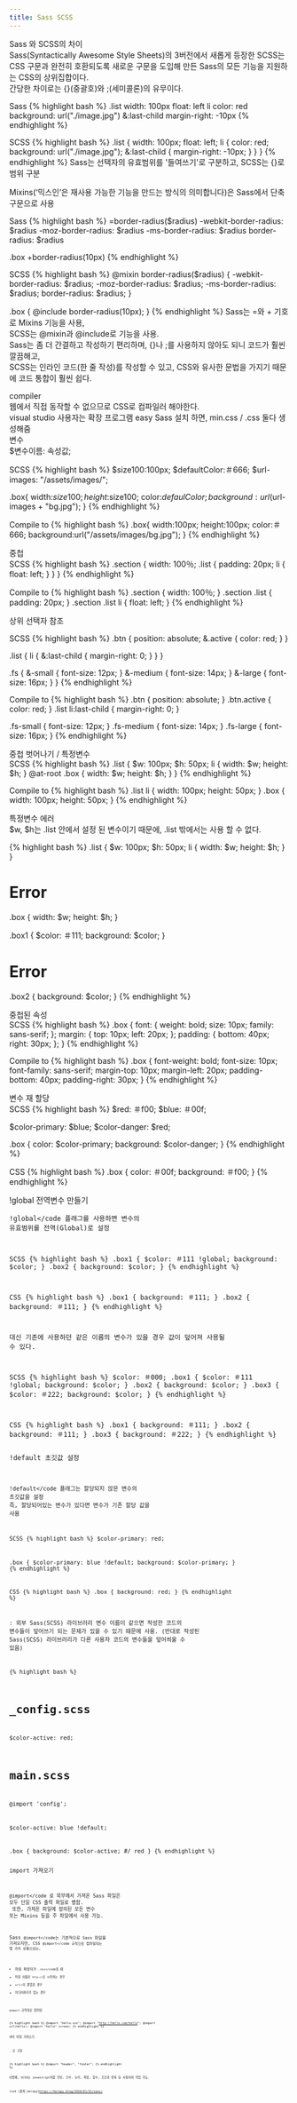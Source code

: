 ```yaml
---
title: Sass SCSS
---
```


<div class="post-stitle">Sass 와 SCSS의 차이</div>
Sass(Syntactically Awesome Style Sheets)의 3버전에서 새롭게 등장한 SCSS는 CSS 구문과 완전히 호환되도록 새로운 구문을 도입해 만든 Sass의 모든 기능을 지원하는 CSS의 상위집합이다.<br>간당한 차이로는 {}(중괄호)와 ;(세미콜론)의 유무이다.

Sass
{% highlight bash %}
.list
  width: 100px
  float: left
  li
    color: red
    background: url("./image.jpg")
    &:last-child
      margin-right: -10px
{% endhighlight %}

SCSS
{% highlight bash %}
.list {
  width: 100px;
  float: left;
  li {
    color: red;
    background: url("./image.jpg");
    &:last-child {
      margin-right: -10px;
    }
  }
}
{% endhighlight %}
Sass는 선택자의 유효범위를 '들여쓰기'로 구분하고, SCSS는 {}로 범위 구분

Mixins(‘믹스인’은 재사용 가능한 기능을 만드는 방식의 의미합니다)은 Sass에서 단축 구문으로 사용

Sass
{% highlight bash %}
=border-radius($radius)
  -webkit-border-radius: $radius
  -moz-border-radius:    $radius
  -ms-border-radius:     $radius
  border-radius:         $radius

.box
  +border-radius(10px)
{% endhighlight %}

SCSS
{% highlight bash %}
@mixin border-radius($radius) {
  -webkit-border-radius: $radius;
     -moz-border-radius: $radius;
      -ms-border-radius: $radius;
          border-radius: $radius;
}

.box { @include border-radius(10px); }
{% endhighlight %}
Sass는 =와 + 기호로 Mixins 기능을 사용,<br>
SCSS는 @mixin과 @include로 기능을 사용.<br>
Sass는 좀 더 간결하고 작성하기 편리하며, {}나 ;를 사용하지 않아도 되니 코드가 훨씬 깔끔해고,<br>
SCSS는 인라인 코드(한 줄 작성)를 작성할 수 있고, CSS와 유사한 문법을 가지기 때문에 코드 통합이 훨씬 쉽다.

<div class="post-stitle">compiler</div>
웹에서 직접 동작할 수 없으므로 CSS로 컴파일러 해야한다.<br>
visual studio 사용자는 확장 프로그램 easy Sass 설치 하면, min.css / .css 둘다 생성해줌

<div class="post-stitle">변수</div>

<div class="bg-yl">$변수이름: 속성값;</div>

SCSS
{% highlight bash %}
$size100:100px;
$defaultColor:＃666;
$url-images: "/assets/images/";

.box{
  width:$size100;
  height:$size100;
  color:$defaulColor;
  background:url($url-images + "bg.jpg");
}
{% endhighlight %}

Compile to
{% highlight bash %}
.box{
  width:100px;
  height:100px;
  color:＃666;
  background:url("/assets/images/bg.jpg");
}
{% endhighlight %}

<div class="post-stitle">중첩</div>
SCSS
{% highlight bash %}
.section {
  width: 100％;
  .list {
    padding: 20px;
    li {
      float: left;
    }
  }
}
{% endhighlight %}

Compile to
{% highlight bash %}
.section {
  width: 100％;
}
.section .list {
  padding: 20px;
}
.section .list li {
  float: left;
}
{% endhighlight %}

<div class="post-stitle">상위 선택자 참조</div>

SCSS
{% highlight bash %}
.btn {
  position: absolute;
  &.active {
    color: red;
  }
}

.list {
  li {
    &:last-child {
      margin-right: 0;
    }
  }
}

.fs {
  &-small { font-size: 12px; }
  &-medium { font-size: 14px; }
  &-large { font-size: 16px; }
}
{% endhighlight %} 

Compile to
{% highlight bash %}
.btn {
  position: absolute;
}
.btn.active {
  color: red;
}
.list li:last-child {
  margin-right: 0;
}

.fs-small {
  font-size: 12px;
}
.fs-medium {
  font-size: 14px;
}
.fs-large {
  font-size: 16px;
}
{% endhighlight %} 

<div class="post-stitle">중첩 벗어나기 / 특정변수</div>
SCSS
{% highlight bash %}
.list {
  $w: 100px;
  $h: 50px;
  li {
    width: $w;
    height: $h;
  }
  @at-root .box {
    width: $w;
    height: $h;
  }
}
{% endhighlight %} 

Compile to
{% highlight bash %}
.list li {
  width: 100px;
  height: 50px;
}
.box {
  width: 100px;
  height: 50px;
}
{% endhighlight %} 

<div class="post-stitle">특정변수 에러</div>
 $w, $h는 .list 안에서 설정 된 변수이기 때문에, .list 밖에서는 사용 할 수 없다.

{% highlight bash %}
.list {
  $w: 100px;
  $h: 50px;
  li {
    width: $w;
    height: $h;
  }
}

# Error
.box {
  width: $w;
  height: $h;
}

.box1 {
  $color: ＃111;
  background: $color;
}
# Error
.box2 {
  background: $color;
}
{% endhighlight %} 

<div class="post-stitle">중첩된 속성</div>
SCSS
{% highlight bash %}
.box {
  font: {
    weight: bold;
    size: 10px;
    family: sans-serif;
  };
  margin: {
    top: 10px;
    left: 20px;
  };
  padding: {
    bottom: 40px;
    right: 30px;
  };
}
{% endhighlight %} 

Compile to
{% highlight bash %}
.box {
  font-weight: bold;
  font-size: 10px;
  font-family: sans-serif;
  margin-top: 10px;
  margin-left: 20px;
  padding-bottom: 40px;
  padding-right: 30px;
}
{% endhighlight %} 

<div class="post-stitle">변수 재 할당</div>
SCSS
{% highlight bash %}
$red: ＃f00;
$blue: ＃00f;

$color-primary: $blue;
$color-danger: $red;

.box {
  color: $color-primary;
  background: $color-danger;
}
{% endhighlight %}

CSS
{% highlight bash %}
.box {
  color: ＃00f;
  background: ＃f00;
}
{% endhighlight %}

<div class="post-stitle">!global 전역변수 만들기</div>

<code class="code">!global</code 플래그를 사용하면 변수의 유효범위를 전역(Global)로 설정

SCSS
{% highlight bash %}
.box1 {
  $color: ＃111 !global;
  background: $color;
}
.box2 {
  background: $color;
}
{% endhighlight %}

CSS
{% highlight bash %}
.box1 {
  background: ＃111;
}
.box2 {
  background: ＃111;
}
{% endhighlight %}

대신 기존에 사용하던 같은 이름의 변수가 있을 경우 값이 덮어져 사용될 수 있다.

SCSS
{% highlight bash %}
$color: ＃000;
.box1 {
  $color: ＃111 !global;
  background: $color;
}
.box2 {
  background: $color;
}
.box3 {
  $color: ＃222;
  background: $color;
}
{% endhighlight %}

CSS
{% highlight bash %}
.box1 {
  background: ＃111;
}
.box2 {
  background: ＃111;
}
.box3 {
  background: ＃222;
}
{% endhighlight %}

<div class="post-stitle">!default 초깃값 설정</div>

<code class="code">!default</code 플래그는 할당되지 않은 변수의 초깃값을 설정<br>즉, 할당되어있는 변수가 있다면 변수가 기존 할당 값을 사용

SCSS
{% highlight bash %}
$color-primary: red;

.box {
  $color-primary: blue !default;
  background: $color-primary;
}
{% endhighlight %}

CSS
{% highlight bash %}
.box {
  background: red;
}
{% endhighlight %}

: 외부 Sass(SCSS) 라이브러리 변수 이름이 같으면 작성한 코드의 변수들이 덮어쓰기 되는 문제가 있을 수 있기 때문에 사용.
(반대로 작성된 Sass(SCSS) 라이브러리가 다른 사용자 코드의 변수들을 덮어씌울 수 있음)

{% highlight bash %}
# _config.scss
$color-active: red;

# main.scss
@import 'config';

$color-active: blue !default;

.box {
  background: $color-active;  #/ red
}
{% endhighlight %}

<div class="post-stitle">import 가져오기</div>

<code class="code">@import</code 로 외부에서 가져온 Sass 파일은 모두 단일 CSS 출력 파일로 병합.<br>
또한, 가져온 파일에 정의된 모든 변수 또는 Mixins 등을 주 파일에서 사용 가능.

Sass <code class="code">@import</code는 기본적으로 Sass 파일을 가져오지만, CSS <code class="code">@import</code 규칙으로 컴파일되는 몇 가지 상황으로는,

- 파일 확장자가 <code class="code">.css</code일 떄<br>
- 파일 이름이 <code class="code">http://</code>로 시작하는 경우
- <code class="code">url()</code>이 붙었을 경우
- 미디어쿼리가 있는 경우

<code class="code">@import</code> 규칙대로 컴파일

{% highlight bash %}
@import "hello.css";
@import "http://hello.com/hello";
@import url(hello);
@import "hello" screen;
{% endhighlight %} 

<div class="post-stitle">여러 파일 가져오기</div>

<code class="code">,</code> 로 구문

{% highlight bash %}
@import "header", "footer";
{% endhighlight %} 

<div class="bg-yl font-sm">이밖에, SCSS는 javascript처럼 연산, 인수, 논리, 확장, 함수, 조건과 반복 등 사용하여 작업 가능.</div>




link [출처_heropy]https://heropy.blog/2018/01/31/sass/
